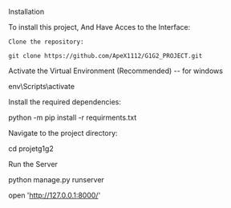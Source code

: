 Installation

To install this project, And Have Acces to the Interface:

    Clone the repository:

    git clone https://github.com/ApeX1112/G1G2_PROJECT.git

Activate the Virtual Environment (Recommended) -- for windows

env\Scripts\activate

Install the required dependencies:

python -m pip install -r requirments.txt

Navigate to the project directory:

cd projetg1g2

Run the Server

python manage.py runserver 

open 'http://127.0.0.1:8000/'
